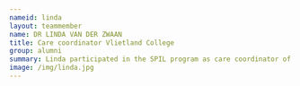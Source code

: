 ```yaml
---
nameid: linda
layout: teammember
name: DR LINDA VAN DER ZWAAN
title: Care coordinator Vlietland College
group: alumni
summary: Linda participated in the SPIL program as care coordinator of the Vlietland College.
image: /img/linda.jpg
---
```


